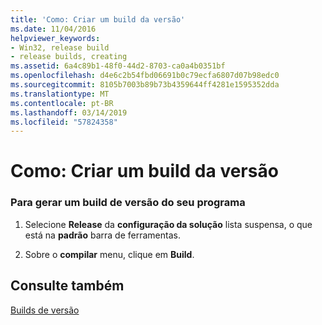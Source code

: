 ```yaml
---
title: 'Como: Criar um build da versão'
ms.date: 11/04/2016
helpviewer_keywords:
- Win32, release build
- release builds, creating
ms.assetid: 6a4c89b1-48f0-44d2-8703-ca0a4b0351bf
ms.openlocfilehash: d4e6c2b54fbd06691b0c79ecfa6807d07b98edc0
ms.sourcegitcommit: 8105b7003b89b73b4359644ff4281e1595352dda
ms.translationtype: MT
ms.contentlocale: pt-BR
ms.lasthandoff: 03/14/2019
ms.locfileid: "57824358"
---
```

# <a name="how-to-create-a-release-build"></a>Como: Criar um build da versão

### <a name="to-generate-a-release-build-of-your-program"></a>Para gerar um build de versão do seu programa

1. Selecione **Release** da **configuração da solução** lista suspensa, o que está na **padrão** barra de ferramentas.

1. Sobre o **compilar** menu, clique em **Build**.

## <a name="see-also"></a>Consulte também

[Builds de versão](release-builds.md)
